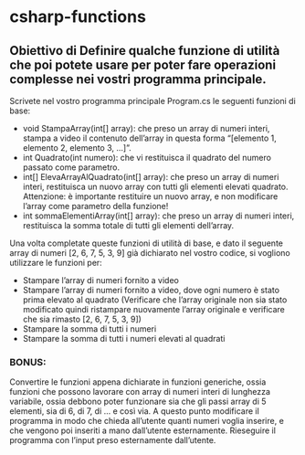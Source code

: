 # csharp-functions

## Obiettivo di Definire qualche funzione di utilità che poi potete usare per poter fare operazioni complesse nei vostri programma principale.

Scrivete nel vostro programma principale Program.cs le seguenti funzioni di base:

* void StampaArray(int[] array): che preso un array di numeri interi, stampa a video il contenuto dell’array in questa forma “[elemento 1, elemento 2, elemento 3, ...]”.
* int Quadrato(int numero): che vi restituisca il quadrato del numero passato come parametro.
* int[] ElevaArrayAlQuadrato(int[] array): che preso un array di numeri interi, restituisca un nuovo array con tutti gli elementi elevati quadrato. Attenzione: è importante restituire un nuovo array, e non modificare l’array come parametro della funzione!
* int sommaElementiArray(int[] array): che preso un array di numeri interi, restituisca la somma totale di tutti gli elementi dell’array.
  
Una volta completate queste funzioni di utilità di base, e dato il seguente array di numeri [2, 6, 7, 5, 3, 9] già dichiarato nel vostro codice, si vogliono utilizzare le funzioni per:
* Stampare l’array di numeri fornito a video
* Stampare l’array di numeri fornito a video, dove ogni numero è stato prima elevato al quadrato (Verificare che l’array originale non sia stato modificato quindi ristampare nuovamente l’array originale e verificare che sia rimasto [2, 6, 7, 5, 3, 9])
* Stampare la somma di tutti i numeri
* Stampare la somma di tutti i numeri elevati al quadrati

### BONUS:

Convertire le funzioni appena dichiarate in funzioni generiche, ossia funzioni che possono lavorare con array di numeri interi di lunghezza variabile, ossia debbono poter funzionare sia che gli passi array di 5 elementi, sia di 6, di 7, di ... e così via. 
A questo punto modificare il programma in modo che chieda all’utente quanti numeri voglia inserire, e che vengono poi inseriti a mano dall’utente esternamente.
Rieseguire il programma con l’input preso esternamente dall’utente.
